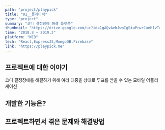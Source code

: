 ```yaml
---
path: "project/playpick"
title: "01__플레이픽"
type: "project"
summary: "코디 결정장애 해결 플랫폼"
thumbnail: "https://drive.google.com/uc?id=1gAQvAehJwoIgBiuPrwrCueh1vT4YSuNB"
time: "2018.8 ~ 2019.3"
platform: "WEB"
tech: "React,ExpressJS,MongoDB,Firebase"
link: "https://playpick.me"
---
```


## 프로젝트에 대한 이야기
코디 결정장애를 해결하기 위해 여러 대중을 상대로 투표를 받을 수 있는 모바일 어플리케이션


## 개발한 기능은?


## 프로젝트하면서 겪은 문제와 해결방법
